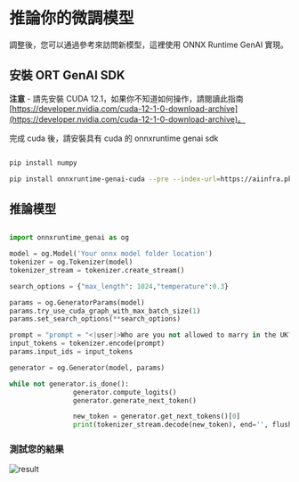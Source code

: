 ﻿# **推論你的微調模型**

調整後，您可以通過參考來訪問新模型，這裡使用 ONNX Runtime GenAI 實現。

## **安裝 ORT GenAI SDK**

**注意** - 請先安裝 CUDA 12.1，如果你不知道如何操作，請閱讀此指南 [https://developer.nvidia.com/cuda-12-1-0-download-archive](https://developer.nvidia.com/cuda-12-1-0-download-archive)。

完成 cuda 後，請安裝具有 cuda 的 onnxruntime genai sdk

```bash

pip install numpy

pip install onnxruntime-genai-cuda --pre --index-url=https://aiinfra.pkgs.visualstudio.com/PublicPackages/_packaging/onnxruntime-genai/pypi/simple/

```

## **推論模型**

```python

import onnxruntime_genai as og

model = og.Model('Your onnx model folder location')
tokenizer = og.Tokenizer(model)
tokenizer_stream = tokenizer.create_stream()

search_options = {"max_length": 1024,"temperature":0.3}

params = og.GeneratorParams(model)
params.try_use_cuda_graph_with_max_batch_size(1)
params.set_search_options(**search_options)

prompt = "prompt = "<|user|>Who are you not allowed to marry in the UK?<|end|><|assistant|>""
input_tokens = tokenizer.encode(prompt)
params.input_ids = input_tokens

generator = og.Generator(model, params)

while not generator.is_done():
                generator.compute_logits()
                generator.generate_next_token()

                new_token = generator.get_next_tokens()[0]
                print(tokenizer_stream.decode(new_token), end='', flush=True)


```

### **測試您的結果**

![result](../../imgs/06/e2e/result.png)

